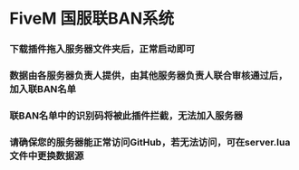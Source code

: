 # FiveM 国服联BAN系统
### 下载插件拖入服务器文件夹后，正常启动即可
### 数据由各服务器负责人提供，由其他服务器负责人联合审核通过后，加入联BAN名单
### 联BAN名单中的识别码将被此插件拦截，无法加入服务器
### 请确保您的服务器能正常访问GitHub，若无法访问，可在server.lua文件中更换数据源